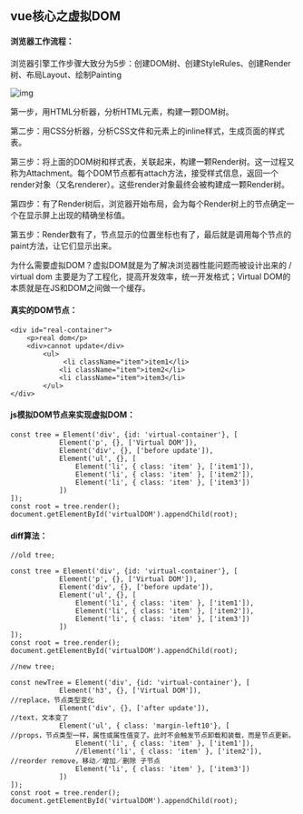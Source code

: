 ## vue核心之虚拟DOM

#### 浏览器工作流程：

浏览器引擎工作步骤大致分为5步：创建DOM树、创建StyleRules、创建Render树、布局Layout、绘制Painting

![img](https://upload-images.jianshu.io/upload_images/1959053-7c24fdb60936bd96.jpg?imageMogr2/auto-orient/strip|imageView2/2/format/webp)

第一步，用HTML分析器，分析HTML元素，构建一颗DOM树。

第二步：用CSS分析器，分析CSS文件和元素上的inline样式，生成页面的样式表。

第三步：将上面的DOM树和样式表，关联起来，构建一颗Render树。这一过程又称为Attachment。每个DOM节点都有attach方法，接受样式信息，返回一个render对象（又名renderer）。这些render对象最终会被构建成一颗Render树。

第四步：有了Render树后，浏览器开始布局，会为每个Render树上的节点确定一个在显示屏上出现的精确坐标值。

第五步：Render数有了，节点显示的位置坐标也有了，最后就是调用每个节点的paint方法，让它们显示出来。

为什么需要虚拟DOM？虚拟DOM就是为了解决浏览器性能问题而被设计出来的 / virtual dom 主要是为了工程化，提高开发效率，统一开发格式；Virtual DOM的本质就是在JS和DOM之间做一个缓存。

#### 真实的DOM节点：

```
<div id="real-container">
    <p>real dom</p>
	<div>cannot update</div>
		<ul>
        	 <li className="item">item1</li>
		 	<li className="item">item2</li>
			<li className="item">item3</li>
		</ul>
</div>
```

#### js模拟DOM节点来实现虚拟DOM：

```
const tree = Element('div', {id: 'virtual-container'}, [
            Element('p', {}, ['Virtual DOM']),
            Element('div', {}, ['before update']),
            Element('ul', {}, [
                Element('li', { class: 'item' }, ['item1']),
                Element('li', { class: 'item' }, ['item2']),
                Element('li', { class: 'item' }, ['item3'])
            ])
]);
const root = tree.render();	
document.getElementById('virtualDOM').appendChild(root);
```

#### diff算法：

```
//old tree;

const tree = Element('div', {id: 'virtual-container'}, [
            Element('p', {}, ['Virtual DOM']),
            Element('div', {}, ['before update']),
            Element('ul', {}, [
                Element('li', { class: 'item' }, ['item1']),
                Element('li', { class: 'item' }, ['item2']),
                Element('li', { class: 'item' }, ['item3'])
            ])
]);
const root = tree.render();	
document.getElementById('virtualDOM').appendChild(root);
```

```
//new tree;

const newTree = Element('div', {id: 'virtual-container'}, [
            Element('h3', {}, ['Virtual DOM']),						//replace，节点类型变化
            Element('div', {}, ['after update']),					//text，文本变了
            Element('ul', { class: 'margin-left10'}, [				//props，节点类型一样，属性或属性值变了。此时不会触发节点卸载和装载，而是节点更新。
                Element('li', { class: 'item' }, ['item1']),
                //Element('li', { class: 'item' }, ['item2']),		//reorder remove，移动／增加／删除 子节点
                Element('li', { class: 'item' }, ['item3'])
            ])
]);
const root = tree.render();	
document.getElementById('virtualDOM').appendChild(root);
```

